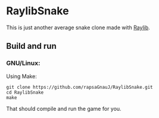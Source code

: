 # RaylibSnake
This is just another average snake clone made with [Raylib](www.raylib.com/).

## Build and run

### GNU/Linux:
Using Make:

```
git clone https://github.com/rapsaGnauJ/RaylibSnake.git
cd RaylibSnake
make
```

That should compile and run the game for you.